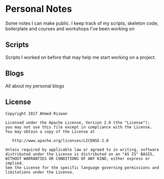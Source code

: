 # Personal Notes
Some notes I can make public. I keep track of my scripts, skeleton code, boilerplate and courses and workshops I've been working on

## Scripts
Scripts I worked on before that may help me start working on a project.

## Blogs
All about my personal blogs


## License 
```
Copyright 2017 Ahmed Rizwan

Licensed under the Apache License, Version 2.0 (the "License");
you may not use this file except in compliance with the License.
You may obtain a copy of the License at

   http://www.apache.org/licenses/LICENSE-2.0

Unless required by applicable law or agreed to in writing, software
distributed under the License is distributed on an "AS IS" BASIS,
WITHOUT WARRANTIES OR CONDITIONS OF ANY KIND, either express or implied.
See the License for the specific language governing permissions and
limitations under the License.
```
